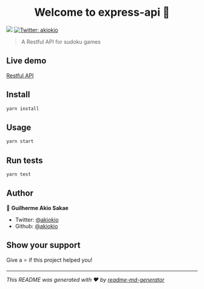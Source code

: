 <h1 align="center">Welcome to express-api 👋</h1>
<p>
  <img src="https://img.shields.io/badge/version-1.0.0-blue.svg?cacheSeconds=2592000" />
  <a href="https://twitter.com/akiokio">
    <img alt="Twitter: akiokio" src="https://img.shields.io/twitter/follow/akiokio.svg?style=social" target="_blank" />
  </a>
</p>

> A Restful API for sudoku games

## Live demo

[Restful API](https://sudokuexpressapi.herokuapp.com/sudoku)

## Install

```sh
yarn install
```

## Usage

```sh
yarn start
```

## Run tests

```sh
yarn test
```

## Author

👤 **Guilherme Akio Sakae**

- Twitter: [@akiokio](https://twitter.com/akiokio)
- Github: [@akiokio](https://github.com/akiokio)

## Show your support

Give a ⭐️ if this project helped you!

---

_This README was generated with ❤️ by [readme-md-generator](https://github.com/kefranabg/readme-md-generator)_
